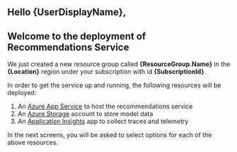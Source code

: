 ## Hello **{UserDisplayName}**,
## Welcome to the deployment of Recommendations Service

We just created a new resource group called **{ResourceGroup.Name}** in the **{Location}** region under your subscription with id **{SubscriptionId}**.

In order to get the service up and running, the following resources will be deployed:
1. An [Azure App Service](https://azure.microsoft.com/en-us/services/app-service/) to host the recommendations service 
2. An [Azure Storage](https://azure.microsoft.com/en-us/services/storage/?v=16.50) account to store model data 
3. An [Application Insights](https://azure.microsoft.com/en-us/services/application-insights/) app to collect traces and telemetry 

In the next screens, you will be asked to select options for each of the above resources.
